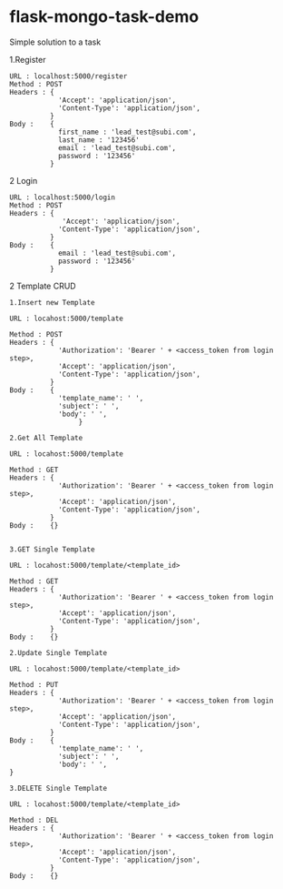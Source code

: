 # flask-mongo-task-demo
Simple solution to a task

1.Register
    
    URL : localhost:5000/register
    Method : POST
    Headers : {
                'Accept': 'application/json',
                'Content-Type': 'application/json',          
              }
    Body :    {
                first_name : 'lead_test@subi.com',
                last_name : '123456'
                email : 'lead_test@subi.com',
                password : '123456'
              }


2 Login

    URL : localhost:5000/login
    Method : POST
    Headers : {
                 'Accept': 'application/json',
                'Content-Type': 'application/json',          
              }
    Body :    {
                email : 'lead_test@subi.com',
                password : '123456'
              }  

    
2 Template CRUD
    
    1.Insert new Template

    URL : locahost:5000/template

    Method : POST
    Headers : {
                'Authorization': 'Bearer ' + <access_token from login step>,
                'Accept': 'application/json',
                'Content-Type': 'application/json',          
              }
    Body :    {
                'template_name': ' ',
                'subject': ' ',
                'body': ' ',
                     }  

    2.Get All Template

    URL : locahost:5000/template
    
    Method : GET
    Headers : {
                'Authorization': 'Bearer ' + <access_token from login step>,
                'Accept': 'application/json',
                'Content-Type': 'application/json',          
              }
    Body :    {}      


    3.GET Single Template

    URL : locahost:5000/template/<template_id>

    Method : GET
    Headers : {
                'Authorization': 'Bearer ' + <access_token from login step>,
                'Accept': 'application/json',
                'Content-Type': 'application/json',          
              }
    Body :    {}  

    2.Update Single Template

    URL : locahost:5000/template/<template_id>
    
    Method : PUT
    Headers : {
                'Authorization': 'Bearer ' + <access_token from login step>,
                'Accept': 'application/json',
                'Content-Type': 'application/json',          
              }
    Body :    {
                'template_name': ' ',
                'subject': ' ',
                'body': ' ',
    }   

    3.DELETE Single Template

    URL : locahost:5000/template/<template_id>

    Method : DEL
    Headers : {
                'Authorization': 'Bearer ' + <access_token from login step>,
                'Accept': 'application/json',
                'Content-Type': 'application/json',          
              }
    Body :    {}    
